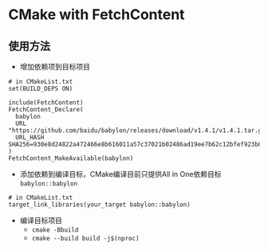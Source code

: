 # CMake with FetchContent

## 使用方法

- 增加依赖项到目标项目
```
# in CMakeList.txt
set(BUILD_DEPS ON)

include(FetchContent)
FetchContent_Declare(
  babylon
  URL "https://github.com/baidu/babylon/releases/download/v1.4.1/v1.4.1.tar.gz"
  URL_HASH SHA256=930e8d24822a472466e8b616011a57c37021b02486ad19ee7b62c12bfef923b8
)
FetchContent_MakeAvailable(babylon)
```

- 添加依赖到编译目标，CMake编译目前只提供All in One依赖目标`babylon::babylon`
```
# in CMakeList.txt
target_link_libraries(your_target babylon::babylon)
```

- 编译目标项目
  - `cmake -Bbuild`
  - `cmake --build build -j$(nproc)`
